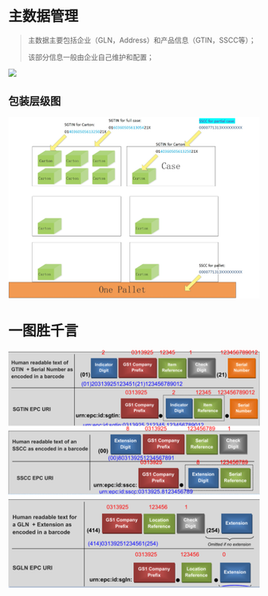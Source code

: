 # 主数据管理

> 主数据主要包括企业（GLN，Address）和产品信息（GTIN，SSCC等）；
>
> 该部分信息一般由企业自己维护和配置；

![](file:///C:\Users\whyiu\AppData\Local\Temp\ksohtml\wps794D.tmp.jpg)

## 包装层级图

![](/assets/2.1.1.1import.png)

# 一图胜千言

![](/assets/2r1import.png)

